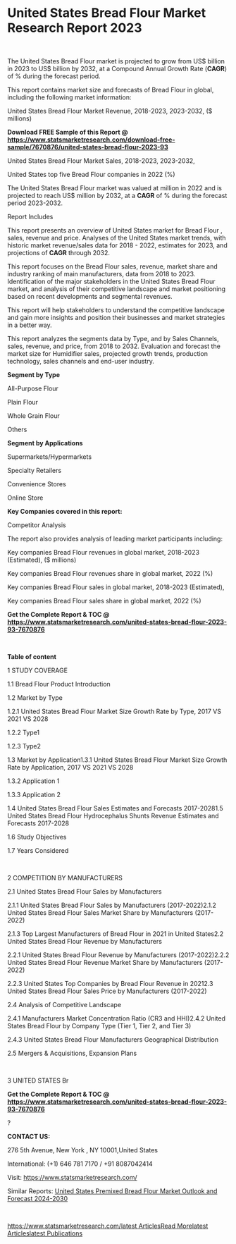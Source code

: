 <h1>United States Bread Flour Market Research Report 2023</h1><br/><p>The United States Bread Flour market is projected to grow from US$ billion in 2023 to US$ billion by 2032, at a Compound Annual Growth Rate (<strong>CAGR</strong>) of % during the forecast period.</p>
 
 
 
 <p>This report contains market size and forecasts of Bread Flour in global, including the following market information:</p>
 
 
 
 <p>United States Bread Flour Market Revenue, 2018-2023, 2023-2032, ($ millions)</p>
 
 
 
 <p><strong>Download FREE Sample of this Report @ <a href="https://www.statsmarketresearch.com/download-free-sample/7670876/united-states-bread-flour-2023-93">https://www.statsmarketresearch.com/download-free-sample/7670876/united-states-bread-flour-2023-93</a></strong></p>
 
 
 
 <p>United States Bread Flour Market Sales, 2018-2023, 2023-2032,</p>
 
 
 
 <p>United States top five Bread Flour companies in 2022 (%)</p>
 
 
 
 <p>The United States Bread Flour market was valued at million in 2022 and is projected to reach US$ million by 2032, at a <strong>CAGR</strong> of % during the forecast period 2023-2032.</p>
 
 
 
 <p>Report Includes</p>
 
 
 
 <p>This report presents an overview of United States market for Bread Flour , sales, revenue and price. Analyses of the United States market trends, with historic market revenue/sales data for 2018 - 2022, estimates for 2023, and projections of <strong>CAGR</strong> through 2032.</p>
 
 
 
 <p>This report focuses on the Bread Flour sales, revenue, market share and industry ranking of main manufacturers, data from 2018 to 2023. Identification of the major stakeholders in the United States Bread Flour market, and analysis of their competitive landscape and market positioning based on recent developments and segmental revenues.</p>
 
 
 
 <p>This report will help stakeholders to understand the competitive landscape and gain more insights and position their businesses and market strategies in a better way.</p>
 
 
 
 <p>This report analyzes the segments data by Type, and by Sales Channels, sales, revenue, and price, from 2018 to 2032. Evaluation and forecast the market size for Humidifier sales, projected growth trends, production technology, sales channels and end-user industry.</p>
 
 
 
 <p><strong>Segment by Type</strong></p>
 
 
 
 <p>All-Purpose Flour</p>
 
 
 
 <p>Plain Flour</p>
 
 
 
 <p>Whole Grain Flour</p>
 
 
 
 <p>Others</p>
 
 
 
 <p><strong>Segment <strong><strong>by Applications</strong></strong></strong></p>
 
 
 
 <p>Supermarkets/Hypermarkets</p>
 
 
 
 <p>Specialty Retailers</p>
 
 
 
 <p>Convenience Stores</p>
 
 
 
 <p>Online Store</p>
 
 
 
 <p><strong>Key Companies covered in this report:</strong></p>
 
 
 
 <p>Competitor Analysis</p>
 
 
 
 <p>The report also provides analysis of leading market participants including:</p>
 
 
 
 <p>Key companies Bread Flour revenues in global market, 2018-2023 (Estimated), ($ millions)</p>
 
 
 
 <p>Key companies Bread Flour revenues share in global market, 2022 (%)</p>
 
 
 
 <p>Key companies Bread Flour sales in global market, 2018-2023 (Estimated),</p>
 
 
 
 <p>Key companies Bread Flour sales share in global market, 2022 (%)</p>
 
 
 
 <div><b>Get the Complete Report & TOC @ <a href="https://www.statsmarketresearch.com/united-states-bread-flour-2023-93-7670876">https://www.statsmarketresearch.com/united-states-bread-flour-2023-93-7670876</a></b></div>
 
 
 
 <p><br />
 
 <b>Table of content</b></p>
 
 
 
 <p>1 STUDY COVERAGE<br />
 
 1.1 Bread Flour Product Introduction<br />
 
 1.2 Market by Type<br />
 
 1.2.1 United States Bread Flour Market Size Growth Rate by Type, 2017 VS 2021 VS 2028<br />
 
 1.2.2 Type1<br />
 
 1.2.3 Type2<br />
 
 1.3 Market by Application1.3.1 United States Bread Flour Market Size Growth Rate by Application, 2017 VS 2021 VS 2028<br />
 
 1.3.2 Application 1<br />
 
 1.3.3 Application 2<br />
 
 1.4 United States Bread Flour Sales Estimates and Forecasts 2017-20281.5 United States Bread Flour Hydrocephalus Shunts Revenue Estimates and Forecasts 2017-2028<br />
 
 1.6 Study Objectives<br />
 
 1.7 Years Considered<br />
 
 <br />
 
 2 COMPETITION BY MANUFACTURERS<br />
 
 2.1 United States Bread Flour Sales by Manufacturers<br />
 
 2.1.1 United States Bread Flour Sales by Manufacturers (2017-2022)2.1.2 United States Bread Flour Sales Market Share by Manufacturers (2017-2022)<br />
 
 2.1.3 Top Largest Manufacturers of Bread Flour in 2021 in United States2.2 United States Bread Flour Revenue by Manufacturers<br />
 
 2.2.1 United States Bread Flour Revenue by Manufacturers (2017-2022)2.2.2 United States Bread Flour Revenue Market Share by Manufacturers (2017-2022)<br />
 
 2.2.3 United States Top Companies by Bread Flour Revenue in 20212.3 United States Bread Flour Sales Price by Manufacturers (2017-2022)<br />
 
 2.4 Analysis of Competitive Landscape<br />
 
 2.4.1 Manufacturers Market Concentration Ratio (CR3 and HHI)2.4.2 United States Bread Flour by Company Type (Tier 1, Tier 2, and Tier 3)<br />
 
 2.4.3 United States Bread Flour Manufacturers Geographical Distribution<br />
 
 2.5 Mergers & Acquisitions, Expansion Plans<br />
 
 <br />
 
 3 UNITED STATES Br</p>
 
 
 
 <div><b>Get the Complete Report & TOC @ <a href="https://www.statsmarketresearch.com/united-states-bread-flour-2023-93-7670876">https://www.statsmarketresearch.com/united-states-bread-flour-2023-93-7670876</a></b></div>
 
 
 
 <p>? </p>
 
 
 
 <p><b>CONTACT US:</b><br />
 
 276 5th Avenue, New York , NY 10001,United States<br />
 
 International: (+1) 646 781 7170 / +91 8087042414<br />
 
 Visit: <a href="https://www.statsmarketresearch.com/">https://www.statsmarketresearch.com/</a><br />
 
 Similar Reports: <a href="https://www.statsmarketresearch.com/united-states-bread-flour-2023-93-7670876">United States Premixed Bread Flour Market Outlook and Forecast 2024-2030</a><br />
 
 <br />
 
 <a href="https://gyeongbokgung.com">https://www.statsmarketresearch.com/</a><a href="https://hallyeomaritime.com">latest Articles</a><a href="https://jingwansa.com">Read More</a><a href="https://nguoiviet.jp/">latest Articles</a><a href="https://www.intelmarketresearch.com/">latest Publications</a></p>